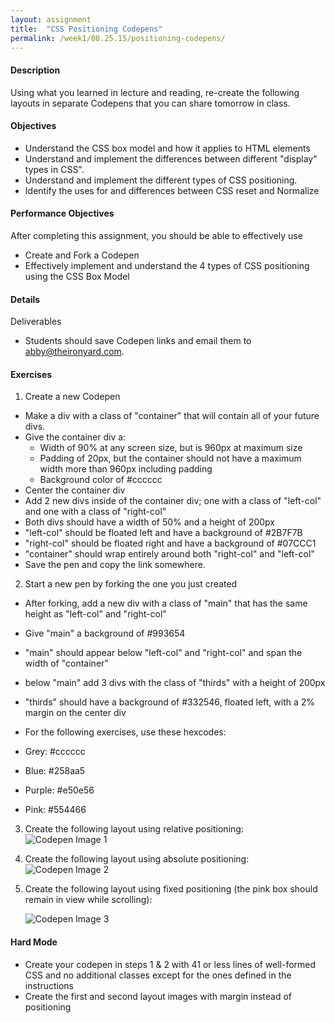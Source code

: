 ```yaml
---
layout: assignment
title:  "CSS Positioning Codepens"
permalink: /week1/08.25.15/positioning-codepens/
---
```

#### Description
Using what you learned in lecture and reading, re-create the following layouts in separate Codepens that you can share tomorrow in class.

#### Objectives
- Understand the CSS box model and how it applies to HTML elements
- Understand and implement the differences between different "display" types in CSS".
- Understand and implement the different types of CSS positioning.
- Identify the uses for and differences between CSS reset and Normalize

#### Performance Objectives
After completing this assignment, you should be able to effectively use

- Create and Fork a Codepen
- Effectively implement and understand the 4 types of CSS positioning using the CSS Box Model

#### Details

Deliverables

- Students should save Codepen links and email them to abby@theironyard.com.

#### Exercises
1. Create a new Codepen
- Make a div with a class of "container" that will contain all of your future divs.
- Give the container div a:
    + Width of 90% at any screen size, but is 960px at maximum size
    + Padding of 20px, but the container should not have a maximum width more than 960px including padding
    + Background color of #cccccc
- Center the container div
- Add 2 new divs inside of the container div; one with a class of "left-col" and one with a class of "right-col"
- Both divs should have a width of 50% and a height of 200px
- "left-col" should be floated left and have a background of #2B7F7B
- "right-col" should be floated right and have a background of #07CCC1
- "container" should wrap entirely around both "right-col" and "left-col"
- Save the pen and copy the link somewhere.

2.  Start a new pen by forking the one you just created
- After forking, add a new div with a class of "main" that has the same height as "left-col" and "right-col"
- Give "main" a background of #993654
- "main" should appear below "left-col" and "right-col" and span the width of "container"
- below "main" add 3 divs with the class of "thirds" with a height of 200px
- "thirds" should have a background of #332546, floated left, with a 2% margin on the center div

-  For the following exercises, use these hexcodes:

- Grey: #cccccc
- Blue: #258aa5
- Purple: #e50e56
- Pink: #554466

3.  Create the following layout using relative positioning:
     ![Codepen Image 1](/Curriculum/images/relative.png)

4.  Create the following layout using absolute positioning:
     ![Codepen Image 2](/Curriculum/images/absolute.png)

5.  Create the following layout using fixed positioning (the pink box should remain in view while scrolling):

     ![Codepen Image 3](/Curriculum/images/fixed.png)

#### Hard Mode
- Create your codepen in steps 1 & 2 with 41 or less lines of well-formed CSS and no additional classes except for the ones defined in the instructions
- Create the first and second layout images with margin instead of positioning